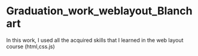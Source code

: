 # Graduation_work_weblayout_Blanchart
In this work, I used all the acquired skills that I learned in the web layout course (html,css.js)
